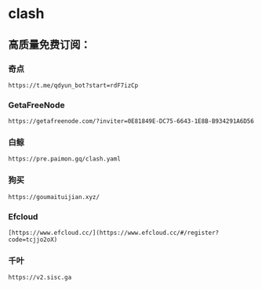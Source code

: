 # clash

## 高质量免费订阅：
### 奇点
```
https://t.me/qdyun_bot?start=rdF7izCp
```
### GetaFreeNode
```
https://getafreenode.com/?inviter=0E81849E-DC75-6643-1E8B-B934291A6D56
```
### 白鲸
```
https://pre.paimon.gq/clash.yaml
```
### 狗买
```
https://goumaituijian.xyz/
```
### Efcloud
```
[https://www.efcloud.cc/](https://www.efcloud.cc/#/register?code=tcjjo2oX)
```
### 千叶
```
https://v2.sisc.ga
```
